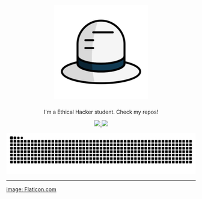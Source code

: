 <div align="center">
  <a href="https://github.com/7ib0r/templates">
    <img src="https://raw.githubusercontent.com/alextibor/alextibor/main/repofiles/png/hacking/white-hat.png" alt="Logo" width="250" height="250">
  </a>

  <h3 align="center"></h3>

  <p align="center">
  	I'm a Ethical Hacker student. Check my repos!
  </p>
  
</div>

<div align="center">
  <a href="https://github.com/alextibor">
  <img height="160em" src="https://github-readme-stats.vercel.app/api?username=alextibor&show_icons=true&theme=dark&include_all_commits=true&count_private=true"/>
  <img height="160em" src="https://github-readme-stats.vercel.app/api/top-langs/?username=alextibor&theme=dark&layout=compact&langs_count=7"/>
   
   ![Snake animation](https://github.com/alextibor/alextibor/blob/output/github-contribution-grid-snake.svg)
</div>

---

image: Flaticon.com




